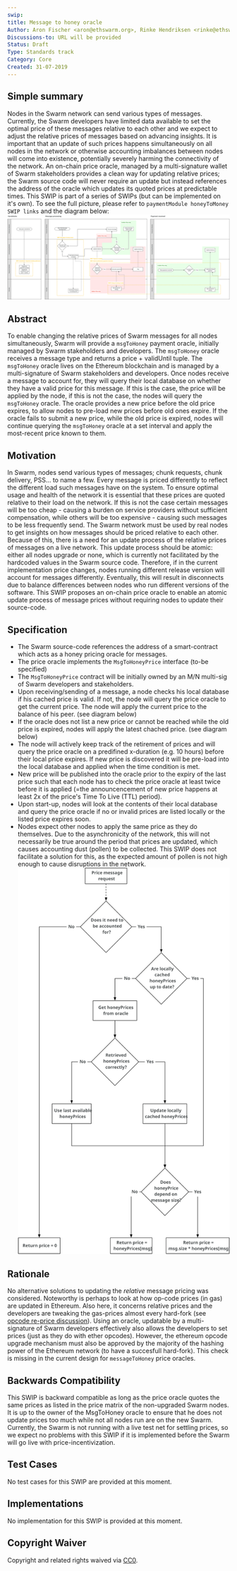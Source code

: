 ```yaml
---
swip: 
title: Message to honey oracle
Author: Aron Fischer <aron@ethswarm.org>, Rinke Hendriksen <rinke@ethswarm.org>, Vojtech Simetka <vojtech@iovlabs.org>
Discussions-to: URL will be provided
Status: Draft
Type: Standards track
Category: Core
Created: 31-07-2019
---
```


<!--You can leave these HTML comments in your merged SWIP and delete the visible duplicate text guides, they will not appear and may be helpful to refer to if you edit it again. This is the suggested template for new SWIPs. Note that a SWIP number will be assigned by an editor. When opening a pull request to submit your SWIP, please use an abbreviated title in the filename, `SWIP-draft_title_abbrev.md`. The title should be 44 characters or less.-->

## Simple summary
<!--"If you can't explain it simply, you don't understand it well enough." Provide a simplified and layman-accessible explanation of the SWIP.-->
Nodes in the Swarm network can send various types of messages. Currently, the Swarm developers have limited data available to set the optimal price of these messages relative to each other and we expect to adjust the relative prices of messages based on advancing insights. It is important that an update of such prices happens simultaneously on all nodes in the network or otherwise accounting imbalances between nodes will come into existence, potentially severely harming the connectivity of the network. 
An on-chain price oracle, managed by a multi-signature wallet of Swarm stakeholders provides a clean way for updating relative prices; the Swarm source code will never require an update but instead references the address of the oracle which updates its quoted prices at predictable times.
This SWIP is part of a series of SWIPs (but can be implemented on it's own). To see the full picture, please refer to `paymentModule honeyToMoney SWIP links` and the diagram below:
![SWIP_Diagrams.svg](./../assets/swip-message_to_honey/SWIP_Diagrams.svg)

## Abstract
<!--A short (~200 word) description of the technical issue being addressed.-->
To enable changing the relative prices of Swarm messages for all nodes simultaneously, Swarm will provide a `msgToHoney` payment oracle, initially managed by Swarm stakeholders and developers. The `msgToHoney` oracle receives a message type and returns a price + validUntil tuple. The `msgToHoney` oracle lives on the Ethereum blockchain and is managed by a multi-signature of Swarm stakeholders and developers. Once nodes receive a message to account for, they will query their local database on whether they have a valid price for this message. If this is the case, the price will be applied by the node, if this is not the case, the nodes will query the `msgToHoney` oracle. The oracle provides a new price before the old price expires, to allow nodes to pre-load new prices before old ones expire. If the oracle fails to submit a new price, while the old price is expired, nodes will continue querying the `msgToHoney` oracle at a set interval and apply the most-recent price known to them. 

## Motivation
<!--The motivation is critical for SWIPs that want to change the Swarm protocol. It should clearly explain why the existing protocol specification is inadequate to address the problem that the SWIP solves. SWIP submissions without sufficient motivation may be rejected outright.-->
In Swarm, nodes send various types of messages; chunk requests, chunk delivery, PSS… to name a few. Every message is priced differently to reflect the different load such messages have on the system. To ensure optimal usage and health of the network it is essential that these prices are quoted relative to their load on the network. If this is not the case certain messages will be too cheap - causing a burden on service providers without sufficient compensation, while others will be too expensive - causing such messages to be less frequently send. The Swarm network must be used by real nodes to get insights on how messages should be priced relative to each other. Because of this, there is a need for an update process of the relative prices of messages on a live network. This update process should be atomic: either all nodes upgrade or none, which is currently not facilitated by the hardcoded values in the Swarm source code. Therefore, if in the current implementation price changes, nodes running different release version will account for messages differently. Eventually, this will result in disconnects due to balance differences between nodes who run different versions of the software. This SWIP proposes an on-chain price oracle to enable an atomic update process of message prices without requiring nodes to update their source-code. 

## Specification
<!--The technical specification should describe the syntax and semantics of any new feature. The specification should be detailed enough to allow competing, interoperable implementations for the current Swarm platform and future client implementations.-->
* The Swarm source-code references the address of a smart-contract which acts as a honey pricing oracle for messages.
* The price oracle implements the `MsgToHoneyPrice` interface (to-be specified) 
* The `MsgToHoneyPrice` contract will be initially owned by an M/N multi-sig of Swarm developers and stakeholders.
* Upon receiving/sending of a message, a node checks his local database if his cached price is valid. If not, the node will query the price oracle to get the current price. The node will apply the current price to the balance of his peer. (see diagram below)
* If the oracle does not list a new price or cannot be reached while the old price is expired, nodes will apply the latest chached price. (see diagram below)
* The node will actively keep track of the retirement of prices and will query the price oracle on a predifined x-duration (e.g. 10 hours) before their local price expires. If new price is discovered it will be pre-load into the local database and applied when the time condition is met.
* New price will be published into the oracle prior to the expiry of the last price such that each node has to check the price oracle at least twice before it is applied (=the announcencement of new price happens at least 2x of the price's Time To Live (TTL) period).
* Upon start-up, nodes will look at the contents of their local database and query the price oracle if no or invalid prices are listed locally or the listed price expires soon.
* Nodes expect other nodes to apply the same price as they do themselves. Due to the asynchronicity of the network, this will not necessarily be true around the period that prices are updated, which causes accounting dust (pollen) to be collected. This SWIP does not facilitate a solution for this, as the expected amount of pollen is not high enough to cause disruptions in the network. 
![message_pricing.svg](./../assets/swip-message_to_honey/message_pricing.svg)
## Rationale
<!--The rationale fleshes out the specification by describing what motivated the design and why particular design decisions were made. It should describe alternate designs that were considered and related work, e.g. how the feature is supported in other languages. The rationale may also provide evidence of consensus within the community, and should discuss important objections or concerns raised during discussion.-->
No alternative solutions to updating the *relative* message pricing was considered. Noteworthy is perhaps to look at how op-code prices (in gas) are updated in Ethereum. Also here, it concerns relative prices and the developers are tweaking the gas-prices almost every hard-fork (see [opcode re-price discussion](https://ethereum-magicians.org/t/opcode-repricing/3024)). Using an oracle, updatable by a multi-signature of Swarm developers effectively also allows the developers to set prices (just as they do with ether opcodes). However, the ethereum opcode upgrade mechanism must also be approved by the majority of the hashing power of the Ethereum network (to have a succesfull hard-fork). This check is missing in the current design for `messageToHoney` price oracles. 

## Backwards Compatibility 
<!--All SWIPs that introduce backwards incompatibilities must include a section describing these incompatibilities and their severity. The SWIP must explain how the author proposes to deal with these incompatibilities. SWIP submissions without a sufficient backwards compatibility treatise may be rejected outright.-->
This SWIP is backward compatible as long as the price oracle quotes the same prices as listed in the price matrix of the non-upgraded Swarm nodes. It is up to the owner of the MsgToHoney oracle to ensure that he does not update prices too much while not all nodes run are on the new Swarm. Currently, the Swarm is not running with a live test net for settling prices, so we expect no problems with this SWIP if it is implemented before the Swarm will go live with price-incentivization. 

## Test Cases 
<!--Test cases for an implementation are mandatory for SWIPs that are affecting changes to data and message formats. Other SWIPs can choose to include links to test cases if applicable.-->
No test cases for this SWIP are provided at this moment.

## Implementations
<!--The implementations must be completed before any SWIP is given status "Final", but it need not be completed before the SWIP is accepted. While there is merit to the approach of reaching consensus on the specification and rationale before writing code, the principle of "rough consensus and running code" is still useful when it comes to resolving many discussions of API details.-->
No implementation for this SWIP is provided at this moment.
## Copyright Waiver
 Copyright and related rights waived via [CC0](https://creativecommons.org/publicdomain/zero/1.0/).
